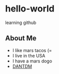 # hello-world
learning github

## About Me
* I like mars tacos (=
*  I live in the USA
* I have a mars dogo
* [DANTDM](https://www.youtube.com/channel/UCS5Oz6CHmeoF7vSad0qqXfw)

